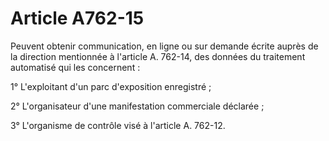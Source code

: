 # Article A762-15

Peuvent obtenir communication, en ligne ou sur demande écrite auprès de la direction mentionnée à l'article A. 762-14, des données du traitement automatisé qui les concernent :

1° L'exploitant d'un parc d'exposition enregistré ;

2° L'organisateur d'une manifestation commerciale déclarée ;

3° L'organisme de contrôle visé à l'article A. 762-12.
